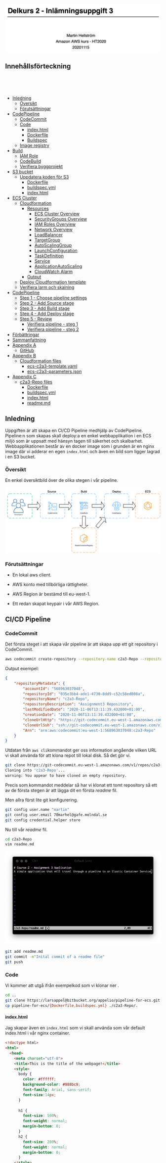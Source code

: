 </br>
</br>
</br>
</br>
</br>
</br>
</br>
</br>
</br>
</br>
</br>

![](./images/firstpage.png)

<p style="page-break-before: always">

## Innehållsförteckning

<p>
</br>
</br>
</br>
</p>

- [Inledning](#inledning)
  - [Översikt](#%C3%B6versikt)
  - [Förutsättningar](#f%C3%B6ruts%C3%A4ttningar)
- [CodePipeline](#codepipeline)
  - [CodeCommit](#codecommit)
  - [Code](#code)
    - [index.html](#indexhtml)
    - [Dockerfile](#dockerfile)
    - [Buildspec](#buildspec)
  - [Image registry](#image-registry-i-ecr)
- [Build](#build)
  - [IAM Role](#iam-role)
  - [CodeBuild](#codebuild)
  - [Verifiera byggprojekt](#verifera-byggprojekt)
- [S3 bucket](#s3-bucket)
  - [Uppdatera koden för S3](#uppdatera-koden-f%C3%B6r-s3)
    - [Dockerfile](#dockerfile-1)
    - [buildspec.yml](#buildspecyml-1)
    - [index.html](#indexhtml-1)
- [ECS Cluster](#ecs-cluster)
  - [Cloudformation](#cloudformation)
    - [Resources](#resources)
      - [ECS Cluster Overview](#ecs-cluster-overview)
      - [SecurityGroups Overview](#securitygroups-overview)
      - [IAM Roles Overview](#iam-roles-overview)
      - [Network Overview](#network-overview)
      - [LoadBalancer](#loadbalancer)
      - [TargetGroup](#targetgroup)
      - [AutoScalingGroup](#autoscalinggroup)
      - [LaunchConfiguration](#launchconfiguration)
      - [TaskDefinition](#taskdefinition)
      - [Service](#service)
      - [ApplicationAutoScaling](#applicationautoscaling)
      - [CloudWatch Alarm](#cloudwatch-alarm)
    - [Output](#output)
  - [Deploy Cloudformation template](#deploy-cloudformation-template)
  - [Verifiera larm och skalning](#verifiera-larm-och-skalning)
- [CodePipeline](#codepipeline)
  - [Step 1 - Choose pipeline settings](#step-1-choose-pipeline-settings)
  - [Step 2 - Add Source stage](#step-2-add-source-stage)
  - [Step 3 - Add Build stage](#step-3-add-build-stage)
  - [Step 4 - Add Deploy stage](#step-4-add-deploy-stage)
  - [Step 5 - Review](#step-5-review)
    - [Verifiera pipeline - steg 1](#verifiera-pipeline-steg-1)
    - [Verifiera pipeline - steg 2](#verifiera-pipeline-steg-2)
- [Förbättringar](#f%C3%B6rb%C3%A4ttringar)
- [Sammanfattning](#sammanfattning)
- [Appendix A](#appendix-a)
  - [GitHub](#github)
- [Appendix B](#appendix-b)
  - [Cloudformation files](#cloudformation-files)
    - [ecs-c2a3-template.yaml](#ecs-c2a3-templateyaml)
    - [ecs-c2a3-parameters.json](#ecs-c2a3-parametersjson)
- [Appendix C](#appendix-c)
  - [c2a3-Repo files](#c2a3-repo-files)
    - [Dockerfile](#dockerfile)
    - [buildspec.yml](#buildspecyml)
    - [index.html](#indexhtml)
    - [readme.md](#readmemd)

<p style="page-break-before: always">

## Inledning

Uppgiften är att skapa en CI/CD Pipeline medhjälp av CodePipeline. Pipeline:n som skapas skall deploy:a en enkel webbapplikation i en ECS miljö som är uppsatt med hänsyn tagen till säkerhet och skalbarhet. Webbapplikationen består av en docker image som i grunden är en nginx image där vi adderar en egen `index.html` och även en bild som ligger lagrad i en S3 bucket.

### Översikt

En enkel översiktbild över de olika stegen i vår pipeline.

![](./images/CodePipeline-ecs.png)

### Förutsättningar

* En lokal aws client.

* AWS konto med tillbörliga rättigheter.

* AWS Region är bestämd till eu-west-1.

* Ett redan skapat keypair i vår AWS Region.

## CI/CD Pipeline

### CodeCommit

Det första steget i att skapa vår pipeline är att skapa upp ett git repository i CodeCommit.

```bash
aws codecommit create-repository --repository-name c2a3-Repo --repository-description "Assignment3 Repository"
```

Output exempel:

```json
{
    "repositoryMetadata": {
        "accountId": "568963037048",
        "repositoryId": "035e3bb4-ade1-4730-8dd9-c52c58ed808a",
        "repositoryName": "c2a3-Repo",
        "repositoryDescription": "Assignment3 Repository",
        "lastModifiedDate": "2020-11-06T13:11:39.432000+01:00",
        "creationDate": "2020-11-06T13:11:39.432000+01:00",
        "cloneUrlHttp": "https://git-codecommit.eu-west-1.amazonaws.com/v1/repos/c2a3-Repo",
        "cloneUrlSsh": "ssh://git-codecommit.eu-west-1.amazonaws.com/v1/repos/c2a3-Repo",
        "Arn": "arn:aws:codecommit:eu-west-1:568963037048:c2a3-Repo"
    }
}
```

Utdatan från `aws cli`kommandot ger oss information angående vilken URL vi skall använda för att klona repot till lokal disk. Så det gör vi.

```bash
git clone https://git-codecommit.eu-west-1.amazonaws.com/v1/repos/c2a3-Repo
Cloning into 'c2a3-Repo'...
warning: You appear to have cloned an empty repository.
```

Precis som kommandot meddelar så har vi klonat ett tomt repository så ett av de första stegen är att lägga dit en första *readme* fil. 

Men allra först lite git konfigurering.

```bash
git config user.name "martin"
git config user.email 70marhel@gafe.molndal.se
git config credential.helper store
```

Nu till vår *readme* fil.

```bash
cd c2a3-Repo
vim readme.md
```

![](./images/readme-snapshot.png)

```bash
git add readme.md
git commit -m"Inital commit of a readme file"
git push
```

### Code

Vi kommer att utgå ifrån exempelkod som vi klonar ner .

```bash
cd ..
git clone https://larsappel@bitbucket.org/appelio/pipeline-for-ecs.git
cp pipeline-for-ecs/{Dockerfile,buildspec.yml} ./c2a3-Repo/.
```

#### index.html

Jag skapar även en `index.html` som vi skall använda som vår default index.html i vår nginx container.

```html
<!doctype html>
<html>
  <head>
    <meta charset="utf-8">
    <title>This is the title of the webpage!</title>
    <style>
      body {
        color: #ffffff;
        background-color: #988bc9;
        font-family: Arial, sans-serif;
        font-size:14px;
      }

      h1 {
        font-size: 500%;
        font-weight: normal;
        margin-bottom: 0;
      }
      h2 {
        font-size: 200%;
        font-weight: normal;
        margin-bottom: 0;
      }
    </style>
  </head>
  <body>
    <div align="center">
      <h1>Hej MartinH.</h1>
      <h2>Course 2 - Assignment3</h2>
      <p>This is some text in the <strong>body</strong> of the web-page. <br>
      </p>
      </div>
  </body>
</html>
```

#### Dockerfile

Vi uppdaterar `Dockerfile` på följande vis:

```bash
FROM nginx:latest
LABEL maintainer="Martin H"
COPY ./index.html /usr/share/nginx/html/index.html
```

Dockerfile berättar för oss att vi kommer att använda den senaste nginx imagen ifrån Docker Hub som en grund i vår egen image. Jag sätter en LABEL och sen kopierar jag vår `index.html`till nginx webroot.

#### Buildspec

Jag kopierade ju även in en `buildspec.yml` till vår kod. `buildspec.yml`fungerar som en styrfil till byggsteget, CodeBuild, i vår pipeline.

`buildspec.yml`:

```yaml
version: 0.2

phases:
  install:
    runtime-versions:
      docker: 18
  pre_build:
    commands:
      - echo Login to Amazon ECR...
      - $(aws ecr get-login --region $AWS_DEFAULT_REGION --no-include-email)
      - IMAGE=<registry/name> # change this to your own docker image name
      - COMMIT=$(echo $CODEBUILD_RESOLVED_SOURCE_VERSION | cut -c 1-7)
      - TAG=${COMMIT:=latest}
  build:
    commands:
      - echo Build and tag the docker image...
      - docker build -t $IMAGE:latest .
      - docker tag $IMAGE:latest $IMAGE:$TAG
  post_build:
    commands:
      - echo Push the docker image to Amazon ECR...
      - docker push $IMAGE:latest
      - docker push $IMAGE:$TAG
      - echo Create image definitions file... # use the name as defined in the task definition
      - printf '[{"name":"myimage","imageUri":"%s"}]' $IMAGE:$TAG > imagedefinitions.json
artifacts:
    files: imagedefinitions.json
```

Filen `buildspec.yml`kommer att behöva uppdateras med lite info som beskriver vårt image registry och namnet på vår image. För att få tag på den infon så skapar vi ett image registry i AWS tjänsten ECR.  Men först gör vi commit och pushar vår kod till git repository.

```bash
git add .
git commit -m"Adding more code to git repo"
git push
```

### Image registry i ECR

Nu skapar vi ett image registry ( repository ) i ECR med hjälp av `aws-cli`.

```bash
aws ecr create-repository --repository-name c2a3app --region eu-west-1
```

Exempel output:

```json
{
    "repository": {
        "repositoryArn": "arn:aws:ecr:eu-west-1:568963037048:repository/c2a3app",
        "registryId": "568963037048",
        "repositoryName": "c2a3app",
        "repositoryUri": "568963037048.dkr.ecr.eu-west-1.amazonaws.com/c2a3app",
        "createdAt": "2020-11-06T15:59:57+01:00",
        "imageTagMutability": "MUTABLE",
        "imageScanningConfiguration": {
            "scanOnPush": false
        }
    }
}
```

Vi tar nu datan från parametern `repositoryUri` och lägger in den i vår `buildspec.yml`fil i *pre_build* delen.

```yaml
  <snip>
  pre_build:
    commands:
      - echo Login to Amazon ECR...
      - $(aws ecr get-login --region $AWS_DEFAULT_REGION --no-include-email)
      - IMAGE=568963037048.dkr.ecr.eu-west-1.amazonaws.com/c2a3app
  <snip>
```

Plus att vi måste uppdatera image namnet som skrivs till `imagedefinitions.json` i *post_build* delen.

```yaml
<snip>
  post_build:    
    commands:
<snip>
      - printf '[{"name":"c2a3app","imageUri":"%s"}]' $IMAGE:$TAG > imagedefinitions.json
artifacts:
    files: imagedefinitions.json
```

Nu när det är gjort så pushar vi uppdateringen till git repo:t.

```bash
git add buildspec.yml
git commit -m"Updating file with image registry info and image name"
git push
```

### Build

För att skapa ett CodeBuild projekt med `aws-cli`krävs att vi först skapar en IAM role som vi knyter till vårt byggprojekt. Efter det skapar vi en json-fil innehållande info om projektet och sen skapar vi projektet med hjälp av json-filen.

#### IAM role

Vi skapar upp två stycken filer `create-role.json` och `c2a3app-role-policy.json`.

`create-role.json`

```json
{
  "Version": "2012-10-17",
  "Statement": [
    {
      "Effect": "Allow",
      "Principal": {
        "Service": "codebuild.amazonaws.com"
      },
      "Action": "sts:AssumeRole"
    }
  ]
}
```

`c2a3app-role-policy.json`

```json
{
  "Version": "2012-10-17",
  "Statement": [
    {
      "Sid": "CloudWatchLogsPolicy",
      "Effect": "Allow",
      "Action": [
        "logs:CreateLogGroup",
        "logs:CreateLogStream",
        "logs:PutLogEvents"
      ],
      "Resource": [
          "arn:aws:logs:eu-west-1:568963037048:log-group:/aws/codebuild/c2a3AppBuild",
          "arn:aws:logs:eu-west-1:568963037048:log-group:/aws/codebuild/c2a3AppBuild:*"
      ]
    },
    {
      "Sid": "CodeCommitPolicy",
      "Effect": "Allow",
      "Action": [
        "codecommit:GitPull"
      ],
      "Resource": [
        "arn:aws:codecommit:eu-west-1:568963037048:c2a3-Repo"
      ]
    },
    {
      "Effect": "Allow",
      "Action": [
          "codebuild:CreateReportGroup",
          "codebuild:CreateReport",
          "codebuild:UpdateReport",
          "codebuild:BatchPutTestCases",
          "codebuild:BatchPutCodeCoverages"
      ],
      "Resource": [
        "arn:aws:codebuild:eu-west-1:568963037048:report-group/c2a3AppBuild-*"
      ]
    },
    {
      "Sid": "S3GetObjectPolicy",
      "Effect": "Allow",
      "Action": [
        "s3:GetObject",
        "s3:GetObjectVersion"
      ],
      "Resource": [
        ":aws:s3:::codepipeline-eu-west-1-*"
      ]
    },
    {
      "Sid": "S3PutObjectPolicy",
      "Effect": "Allow",
      "Action": [
        "s3:PutObject"
      ],
      "Resource": [
        ":aws:s3:::codepipeline-eu-west-1-*"
      ]
    },
    {
      "Sid": "S3BucketIdentity",
      "Effect": "Allow",
      "Action": [
        "s3:GetBucketAcl",
        "s3:GetBucketLocation"
      ],
      "Resource": [
        ":aws:s3:::codepipeline-eu-west-1-*"
      ]
    }
  ]
}
```

Policy filen är specifik för min användare, region, git repo och byggprojekt. Vill vi skapa en mer generell policy så skulle vi kunna sätta `"*"` i `Resource` array:n.

Skapa IAM role och policy med följande två kommando:

```bash
aws iam create-role --role-name CodeBuildServiceRole --assume-role-policy-document file://create-role.json
```

```bash
aws iam put-role-policy --role-name CodeBuildServiceRole --policy-name CodeBuildServiceRolePolicy \
--policy-document file://c2a3app-role-policy.json
```

#### CodeBuild

Nu är vi framme vid steget där vi skapar en json-fil som innehåller parametrar för att skapa upp vårt byggprojekt.

```bash
aws codebuild create-project --generate-cli-skeleton > c2a3-codebuild-project.json
```

Editera `c2a3-codebuild-project.json` så att resultatet blir:

```json
{
    "name": "c2a3AppBuild",
    "description": "",
    "source": {
        "type": "CODECOMMIT",
        "location": "https://git-codecommit.eu-west-1.amazonaws.com/v1/repos/c2a3-Repo",
        "gitCloneDepth": 0,
        "gitSubmodulesConfig": {
            "fetchSubmodules": true
        },
        "buildspec": "buildspec.yml",
        "insecureSsl": true
    },
    "sourceVersion": "master",
    "artifacts": {
        "type": "NO_ARTIFACTS"
    },
    "cache": {
        "type": "NO_CACHE",
        "location": "",
        "modes": [
            "LOCAL_DOCKER_LAYER_CACHE"
        ]
    },
    "environment": {
        "type": "LINUX_CONTAINER",
        "image": "aws/codebuild/standard:4.0",
        "computeType": "BUILD_GENERAL1_SMALL",
        "privilegedMode": true,
        "imagePullCredentialsType": "CODEBUILD"
    },
    "serviceRole": "arn:aws:iam::568963037048:role/CodeBuildServiceRole",
    "timeoutInMinutes": 60,
    "queuedTimeoutInMinutes": 360,
    "logsConfig": {
        "cloudWatchLogs": {
            "status": "ENABLED"
        }
    }
}
```

Lägg märke till att jag använder samma namn, c2a3AppBuild,  som jag använde i IAM policy filen i `Resource` array:n.

Vi skapar nu byggprojektet från kommandoraden:

```bash
aws codebuild create-project --cli-input-json file://c2a3-codebuild-project.json
```

För att vårt byggprojekt skall få lov att skriva en resultat image till vårt image registry behöver vi addera ytterligare en policy till vår IAM roll, CodeBuildServiceRole.

Policyn heter *AmazonEC2ContainerRegistryPowerUser* och dess ARN är `arn:aws:iam::aws:policy/AmazonEC2ContainerRegistryPowerUser`.

AWS-Cli kommandot blir då:

```bash
aws iam attach-role-policy --policy-arn arn:aws:iam::aws:policy/AmazonEC2ContainerRegistryPowerUser \
--role-name CodeBuildServiceRole
```

### Verifiera byggprojektet

För att verifiera att byggprojektet fungerar så startar vi ett bygge från kommandoraden

```bash
aws codebuild start-build --project-name c2a3AppBuild
```

Exempel output:

```json
{
    "build": {
        "id": "c2a3AppBuild:f4d8c36c-1855-40c9-ac07-1c7b6d286667",
        "arn": "arn:aws:codebuild:eu-west-1:568963037048:build/c2a3AppBuild:f4d8c36c-1855-40c9-ac07-1c7b6d286667",
        "buildNumber": 1,
        "startTime": "2020-11-06T19:49:41.523000+01:00",
        "currentPhase": "QUEUED",
        "buildStatus": "IN_PROGRESS",
        "sourceVersion": "master",
        "projectName": "c2a3AppBuild",
        "phases": [
            {
                "phaseType": "SUBMITTED",
                "phaseStatus": "SUCCEEDED",
<snip>
```

För att se hur jobbet fortskrider kan vi titta på loggarna.  Vi ser bygg id i output:n från `start-build`kommandot. I exemplet ovan:`"id": "c2a3AppBuild:f4d8c36c-1855-40c9-ac07-1c7b6d286667"`. 

Detta id använder vi för att få fram mer info,

```bash
aws codebuild batch-get-builds --ids c2a3AppBuild:f4d8c36c-1855-40c9-ac07-1c7b6d286667
```

Bl.a. hittar vi `groupName`och `deepLink`.

```json
<snip>
"logs": {
    "groupName": "/aws/codebuild/c2a3AppBuild",
    "streamName": "f4d8c36c-1855-40c9-ac07-1c7b6d286667",
    "deepLink": "https://console.aws.amazon.com/cloudwatch/home?region=eu-west-1#logEvent:group=/aws/codebuild/c2a3AppBuild;stream=f4d8c36c-1855-40c9-ac07-1c7b6d286667",
<snip>
```

Det går även att bara söka ut `groupName`med följande kommandorad:

```bash
aws codebuild batch-get-builds --ids c2a3AppBuild:f4d8c36c-1855-40c9-ac07-1c7b6d286667 \
--query "builds[*].logs.groupName"
```

Example output:

```json
[
    "/aws/codebuild/c2a3AppBuild"
]
```

Med `groupName`kan vi tail:a loggen

```bash
aws logs tail --since 1h --follow /aws/codebuild/c2a3AppBuild
```

Vi kan även hitta loggen om vi kopierar `deepLink`och klistrar in länken i en webbläsare. 

Vi fortsätter att verifiera genom att fastställa att en ny image skapats i vårt registry, c2a3app.

```bash
aws ecr describe-images --repository-name c2a3app --output yaml
```

Exempel output:

```yaml
imageDetails:
- imageDigest: sha256:276850b45182dec0733c66b6756d9fde06e327dee17806060b5116b5c160fa05
  imagePushedAt: '2020-11-06T20:14:04+01:00'
  imageSizeInBytes: 53594796
  imageTags:
  - latest
  - 3fa6f25
  registryId: '568963037048'
  repositoryName: c2a3app
```

## S3 bucket

Vi skapar en S3 bucket för att där kunna lagra den bild som är tänkt att placeras i vår webbapplikation image.

```bash
aws s3 mb s3://c2a3-bucket --region eu-west-1
```

Kopiera bildfilen till S3 bucket.

```bash
aws s3 cp omg-lolcat.jpg s3://c2a3-bucket
```

### Uppdatera koden för S3

Nu behöver vi uppdatera filerna `Dockerfile`, `buildspec.yml` och `index.html`så vi använder vår nya S3 bucket och bildfilen.

#### Dockerfile

Vi ställer oss i vårt git repo och börjar med att editera `Dockerfile`så att resultatet blir följande:

```docker
FROM amazon/aws-cli as build
ARG AWS_DEFAULT_REGION
ARG AWS_CONTAINER_CREDENTIALS_RELATIVE_URI
WORKDIR /app
RUN aws s3 cp s3://c2a3-bucket/omg-lolcat.jpg /app/omg-lolcat.jpg

FROM nginx:latest
LABEL maintainer="Martin H"
COPY ./index.html /usr/share/nginx/html/index.html
COPY --from=build /app/omg-lolcat.jpg /usr/share/nginx/html/omg-lolcat.jpg
```

Dockerfilen skapar en multi-stage build där vi i första steget 

`FROM` använder AWS officiella aws-cli image. 

`ARG` instruktionen måste vi sätta för att vi i byggprocessen skall kunna ladda ner filer från vår S3 bucket utan att behöva skicka med våra privata AWS credentials.

`WORKDIR` skapar en katalog där vi kan mellanlagra vår bildfil.

`RUN` instruktionen kör kommandot som kopierar ner filen `omg-lolcat.jpg`till `/app`.

Sen lägger vi även till en extra `COPY`instruktion som kopierar in `omg-locat.jpg` från byggsteget till vår webbapplikations image.

#### buildspec.yml

I `buildspec.yml`ändrar vi i `build`steget så att `docker build`populerar de argument, ARG, som vi satte i `Dockerfile`.

```yaml
<snip>
  build:
    commands:
      - echo Build and tag the docker image...
      - docker build --build-arg AWS_DEFAULT_REGION=$AWS_DEFAULT_REGION --build-arg AWS_CONTAINER_CREDENTIALS_RELATIVE_URI=$AWS_CONTAINER_CREDENTIALS_RELATIVE_URI -t $IMAGE:latest .
<snip>
```

#### index.html

Vi uppdaterar `index.html`med en img tag.

```html
<img src="./omg-lolcat.jpg" alt="OMG lolcat" width="447" height="265">
```

Nu återstår att checka in vår kod i c2a3-Repo.

```bash
git add .
git commit -m"Adding code to use file from S3 bucket"
git push
```

<p style="page-break-before: always">

## ECS Cluster

För att skapa ECS klustret använder vi CloudFormation och en template-fil, `ecs-c2a3-template.yaml`och en parameters-fil `ecs-c2a3-parameters.json`. De fullständiga filerna finns med i Appendix B men jag kommer att beskriva de mest intressanta delarna med hänseende på ECS och skapandet av klustret här.

![](./images/overview.png)

### CloudFormation

#### Resources

##### ECS Cluster Overview

```yaml
  ECSCluster:
    Type: AWS::ECS::Cluster
    Properties:
      ClusterName: c2a3-Cluster
```

Här skapas ECS klustret och dess namn bestäms. Klustret är tomt och kommer att populeras med EC2 instanser senare i template:n.

##### SecurityGroups Overview

Vår Cloudformation template skapar upp en säkerhetsgrupp som styr åtkomsten till klustret. 

```yaml
  EcsSecurityGroup:
    Type: AWS::EC2::SecurityGroup
    Properties:
      GroupDescription: ECS Security Group
      VpcId: !Ref 'VPC'
  EcsSecurityGroupHTTPinbound:
    Type: AWS::EC2::SecurityGroupIngress
    Properties:
      GroupId: !Ref 'EcsSecurityGroup'
      IpProtocol: tcp
      FromPort: '80'
      ToPort: '80'
      CidrIp: 0.0.0.0/0
  EcsSecurityGroupSSHinbound:
    Type: AWS::EC2::SecurityGroupIngress
    Properties:
      GroupId: !Ref 'EcsSecurityGroup'
      IpProtocol: tcp
      FromPort: '22'
      ToPort: '22'
      CidrIp: !Ref SSHLocation
  EcsSecurityGroupALBports:
    Type: AWS::EC2::SecurityGroupIngress
    Properties:
      GroupId: !Ref 'EcsSecurityGroup'
      IpProtocol: tcp
      FromPort: '31000'
      ToPort: '61000'
      SourceSecurityGroupId: !Ref 'EcsSecurityGroup'
```

Ingressreglerna tillåter http trafik in till vårt kluster från hela internet. Vi har även en regel som tillåter ssh från en specifik ip till EC2 instanserna. Sista ingressregeln beskriver trafik som behöver vara tillåten för att vi skall komma åt våra containers.

##### IAM Roles Overview

Vi skapar upp 3 stycken IAM roller för att kontrollera och fördela rättigheter mellan de olika AWS tjänsterna. 

`EscServiceRole`är kopplad till lastbalanseraren och ECS service:n. Den tilldelar rättigheter att bl.a. lägga till och ta bort containers som lastdelaren kan skicka trafik till.

```yaml
  EcsServiceRole:
    Type: AWS::IAM::Role
    Properties:
      AssumeRolePolicyDocument:
        Statement:
        - Effect: Allow
          Principal:
            Service: [ecs.amazonaws.com]
          Action: ['sts:AssumeRole']
      Path: /
      Policies:
      - PolicyName: ecs-service
        PolicyDocument:
          Statement:
          - Effect: Allow
            Action: ['elasticloadbalancing:DeregisterInstancesFromLoadBalancer', 'elasticloadbalancing:DeregisterTargets',
              'elasticloadbalancing:Describe*', 'elasticloadbalancing:RegisterInstancesWithLoadBalancer',
              'elasticloadbalancing:RegisterTargets', 'ec2:Describe*', 'ec2:AuthorizeSecurityGroupIngress']
            Resource: '*'
```

`AutoscalingRole` är den roll som används av vårt ScalingTarget för att styra rättigheterna vid skalning och tillåtelse att hantera CloudWatch alarm.

```yaml
  AutoscalingRole:
    Type: AWS::IAM::Role
    Properties:
      AssumeRolePolicyDocument:
        Statement:
        - Effect: Allow
          Principal:
            Service: [application-autoscaling.amazonaws.com]
          Action: ['sts:AssumeRole']
      Path: /
      Policies:
      - PolicyName: service-autoscaling
        PolicyDocument:
          Statement:
          - Effect: Allow
            Action: ['application-autoscaling:*', 'cloudwatch:DescribeAlarms', 'cloudwatch:PutMetricAlarm',
              'ecs:DescribeServices', 'ecs:UpdateService']
            Resource: '*'
```

`EC2Role` används av EC2 instanserna och kontrollerar rättigheterna för att bl.a komma åt image registry, registera/avregistrera containerns i klustret och hanteringen av loggar.

```yaml
  EC2Role:
    Type: AWS::IAM::Role
    Properties:
      AssumeRolePolicyDocument:
        Statement:
        - Effect: Allow
          Principal:
            Service: [ec2.amazonaws.com]
          Action: ['sts:AssumeRole']
      Path: /
      ManagedPolicyArns:
        - arn:aws:iam::aws:policy/AmazonEC2ContainerRegistryReadOnly
      Policies:
      - PolicyName: ecs-service
        PolicyDocument:
          Statement:
          - Effect: Allow
            Action: ['ecs:CreateCluster', 'ecs:DeregisterContainerInstance', 'ecs:DiscoverPollEndpoint',
              'ecs:Poll', 'ecr:GetAuthorizationToken', 'ecs:RegisterContainerInstance', 'ecs:StartTelemetrySession',
              'ecs:Submit*', 'logs:CreateLogStream', 'logs:PutLogEvents']
            Resource: '*'
```

##### Network Overview

Template:n skapar upp 3 stycken publika subnät i ett VPC. Varje subnät placeras i var sin Availability Zone. 

![](./images/networklayout.png)

EC2 instanserna placeras sedan ut jämt över de tre subnäten. Varje EC2 instans kommer sedan att innehålla containers med vår enkla webbapplikation.

##### LoadBalancer

Konfigurationen för lastbalanseraren beskriver att vi kan skicka trafik till de tre subnäten där våra EC2 instanser och containers befinner sig. Vår säkerhetsgrupp `EcsSecurityGroup` pekas ut. `LoadbalancerListener`skapar kopplingen mellan lastbalanseraren och vår TargetGroup. 

Skulle vi vilja använda ett SSL/TLS certifikat för att säkra kommunikationen mellan klient och lastbalanseraren så är det här som det konfigureras.

```yaml
  LoadBalancer:
    Type: AWS::ElasticLoadBalancingV2::LoadBalancer
    Properties:
      Name: c2a3-alb
      Scheme: internet-facing
      LoadBalancerAttributes:
        - Key: idle_timeout.timeout_seconds
          Value: '30'
      Subnets:
        - !Ref PublicSubnet1
        - !Ref PublicSubnet2
        - !Ref PublicSubnet3
      SecurityGroups:
        - !Ref EcsSecurityGroup
      Tags:
        - Key: Name
          Value: c2a3 Load Balancer
  LoadBalancerListener:
    Type: AWS::ElasticLoadBalancingV2::Listener
    DependsOn: EcsServiceRole
    Properties:
      LoadBalancerArn: !Ref LoadBalancer
      Port: 80
      Protocol: HTTP
      DefaultActions:
        - Type: forward
          TargetGroupArn: !Ref TargetGroup
  LoadBalancerListenerRule:
    Type: AWS::ElasticLoadBalancingV2::ListenerRule
    DependsOn: LoadBalancerListener
    Properties:
      Actions:
      - Type: forward
        TargetGroupArn: !Ref 'TargetGroup'
      Conditions:
      - Field: path-pattern
        Values: [/]
      ListenerArn: !Ref 'LoadBalancerListener'
      Priority: 1
```

##### TargetGroup

Lastdelaren förväntar sig att hitta ett antal instanser i TargetGroup för att lastdela mellan dessa. Det är AutoScaling gruppen som kommer att placera instanserna i Target gruppen.

```yaml
  TargetGroup:
    Type: AWS::ElasticLoadBalancingV2::TargetGroup
    DependsOn: LoadBalancer
    Properties:
      Name: c2a3-TargetGroup
      VpcId: !Ref VPC
      Port: 80
      Protocol: HTTP
      HealthCheckIntervalSeconds: 30
      HealthCheckPath: /
      HealthCheckProtocol: HTTP
      HealthCheckTimeoutSeconds: 5
      HealthyThresholdCount: 5
      UnhealthyThresholdCount: 2
      Tags:
        - Key: Name
          Value: c2a3 Target Group
```

Jag har även tagit med en del HealthCheck parametrar. De värden som är satta är default värdena.

##### AutoScalingGroup

```yaml
  c2a3ASG:
    Type: AWS::AutoScaling::AutoScalingGroup
    Properties:
      AutoScalingGroupName: c2a3-ASG
      MinSize: '0'
      MaxSize: !Ref 'MaxSize'
      DesiredCapacity: !Ref 'DesiredCapacity'
      Cooldown: '120'
      LaunchConfigurationName: !Ref 'ContainerInstances'
      TargetGroupARNs:
        - !Ref TargetGroup
      VPCZoneIdentifier:
        - !Ref PublicSubnet1
        - !Ref PublicSubnet2
        - !Ref PublicSubnet3
      Tags:
        - Key: Name
          Value: c2a3 ECS Cluster
          PropagateAtLaunch: 'true'
    CreationPolicy:
      ResourceSignal:
        Timeout: PT15M
    UpdatePolicy:
      AutoScalingReplacingUpdate:
        WillReplace: 'true'
```

AutoScaling gruppen bestämmer antalet instanser som skall vara ingång och på vilka subnät. Vi ser också `CreationPolicy` som är den konfiguration som tar emot signaleringen från EC2 instanserna när dom rapporterar sig som klara. 

`UpdatePolicy`styr vad som skall hända ifall det sker en uppdatering av konfiguration av instanserna via en förändring av LaunchConfiguration. I detta fall kommer EC2 instanserna att skiftas ut genoma att hela AutoScaling gruppen skapas upp på nytt med den nya konfigurationens instanser. Den gamla gruppen lever kvar och är aktiv tills den nya gruppen är helt färdigskapad för att sedan slängas.

##### LaunchConfiguration

Launchconfigurationen används av AutoScaling gruppen för att skapa upp nya EC2 instanser. I UserData körs ett bash skript som ser till att en fil `ecs.config`skapas med variabeln *ECS_CLUSTER*. Denna variabel och fil används av ECS container agent för att agenten skall veta vilket kluster den tillhör.

```yaml
  ContainerInstances:
    Type: AWS::AutoScaling::LaunchConfiguration
    Properties:
      ImageId: !FindInMap [RegionMap, !Ref 'AWS::Region', AMIAmazon]
      SecurityGroups: [!Ref 'EcsSecurityGroup']
      InstanceType: !Ref 'InstanceType'
      IamInstanceProfile: !Ref 'EC2InstanceProfile'
      KeyName: !Ref 'KeyName'
      UserData:
        Fn::Base64: !Sub |
          #!/bin/bash -xe
          echo ECS_CLUSTER=${ECSCluster} >> /etc/ecs/ecs.config
          yum install -y aws-cfn-bootstrap
          /opt/aws/bin/cfn-signal -e $? --stack ${AWS::StackName} --resource c2a3ASG --region ${AWS::Region}
```

Som sista steg i UserData så signalerar skriptet tillbaka till AutoScaling gruppen att instansen är klar och redo att användas.

ImageId letar upp den AMI som specats tidigare i template:n under *Mappings*. Dessa ami:er är ECS optimerade och hittas på enklaste vis genom att använda `aws-cli`.

```bash
aws ssm get-parameters --names /aws/service/ecs/optimized-ami/amazon-linux-2/recommended --region eu-west-1 --output json
```

eller hitta infon på [Amazon ECS-optimized AMIs - Amazon Elastic Container Service](https://docs.aws.amazon.com/AmazonECS/latest/developerguide/ecs-optimized_AMI.html#ecs-optimized-ami-linux).

##### TaskDefinition

I TaskDefinition beskrivs vår container med tillhörande port mappning och loggning. Vi kan se att vi plockar container image:n ifrån vårt image registry som vi skapade tidigare . 

```yaml
  TaskDefinition:
    Type: AWS::ECS::TaskDefinition
    Properties:
      Family: !Join ['', [!Ref 'AWS::StackName', -c2a3app]]
      ContainerDefinitions:
      - Name: c2a3app
        Image: 568963037048.dkr.ecr.eu-west-1.amazonaws.com/c2a3app:latest
        Cpu: '100'
        Memory: '128'
        LogConfiguration:
          LogDriver: awslogs
          Options:
            awslogs-group: !Ref 'CloudwatchLogsGroup'
            awslogs-region: !Ref 'AWS::Region'
            awslogs-stream-prefix: c2a3app
        PortMappings:
        - ContainerPort: '80'
          HostPort: '0'
```

##### Service

ECS Service använder vår task definition för att plocka rätt container. Här finns även referensen till vår TargetGroup så att containern kan registreras där.

```yaml
  Service:
    Type: AWS::ECS::Service
    DependsOn: LoadBalancerListener
    Properties:
      Cluster: !Ref 'ECSCluster'
      DesiredCount: '3'
      LoadBalancers:
      - ContainerName: c2a3app
        ContainerPort: '80'
        TargetGroupArn: !Ref 'TargetGroup'
      Role: !Ref 'EcsServiceRole'
      TaskDefinition: !Ref 'TaskDefinition'
```

##### ApplicationAutoScaling

Denna del av templaten:n beskriver autoskalningen av applikationen, i vårt fall våra containers. Våra containers skalas horisontellt mellan min och max kapacitet. 

```yaml
  ServiceScalingTarget:
    Type: AWS::ApplicationAutoScaling::ScalableTarget
    DependsOn: Service
    Properties:
      MaxCapacity: 12
      MinCapacity: 1
      ResourceId: !Join ['', [service/, !Ref 'ECSCluster', /, !GetAtt [Service, Name]]]
      RoleARN: !GetAtt [AutoscalingRole, Arn]
      ScalableDimension: ecs:service:DesiredCount
      ServiceNamespace: ecs

  ServiceScalingUpPolicy:
    Type: AWS::ApplicationAutoScaling::ScalingPolicy
    Properties:
      PolicyName: ASteppingPolicyUp
      PolicyType: StepScaling
      ScalingTargetId: !Ref 'ServiceScalingTarget'
      StepScalingPolicyConfiguration:
        AdjustmentType: ChangeInCapacity
        Cooldown: 60
        MetricAggregationType: Average
        StepAdjustments:
        - MetricIntervalLowerBound: 0
          MetricIntervalUpperBound: 20
          ScalingAdjustment: 2
        - MetricIntervalLowerBound: 20
          ScalingAdjustment: 4

  ServiceScalingDownPolicy:
    Type: AWS::ApplicationAutoScaling::ScalingPolicy
    Properties:
      PolicyName: ASteppingPolicyDown
      PolicyType: StepScaling
      ScalingTargetId: !Ref 'ServiceScalingTarget'
      StepScalingPolicyConfiguration:
        AdjustmentType: ChangeInCapacity
        Cooldown: 60
        MetricAggregationType: Average
        StepAdjustments:
        - MetricIntervalUpperBound: -1
          MetricIntervalLowerBound: -20
          ScalingAdjustment: -1
        - MetricIntervalUpperBound: -20
          ScalingAdjustment: -2
```

I `ScalingPolicy` beskrivs även hur skalningen av applikationen skall ske. I vårt fall finns det en policy som skalar upp och en policy som skalar ner. Ett larmvärde hämtas från ett CloudWatch alarm och är summan av antalet http 4XX felkoder under ett tidsintervall. Larmvärdet är satt till 40 stycken felkoder under 1 min. Detta för att jag enkelt skall kunna genomföra ett testa att skalningen fungerar. I verkligheten skulle jag använda ett medelvärde över tid.
För att beskriva de intervall som konfigurerats under `StepAdjustments` krävs en bild.

![](./images/scaling.png)

Två containers kommer att läggas till när antalet felkoder ligger mellan 40 och 60 , men 4 stycken kommer att läggas till om det blir fler än 60 fel. Nedskalningen funkar på liknande sätt genom att en container plockas bort mellan 20-39 och mellan 0-19 är det 2 st. containers som plockas bort.

##### CloudWatch Alarm

Vi har skapat ett alarm som triggas när det rapporteras för många, fler än 10 st.,  HTTP 400 felkoder, se`MetricName`. I `AlarmActions`pekas våra Scaling Policys ut för att trigga en action om att skala upp med dubbelt så många containers.

```yaml
    ALB400sAlarm:
    Type: AWS::CloudWatch::Alarm
    Properties:
      AlarmName: ALB400sAlarm
      AlarmDescription: Alarm if our Application generates too many HTTP 400s.
      Namespace: AWS/ApplicationELB
      MetricName: HTTPCode_Target_4XX_Count
      ComparisonOperator: GreaterThanThreshold
      EvaluationPeriods: '1'
      Statistic: Sum
      Threshold: '40'
      Period: '60'
      AlarmActions:
        - !Ref 'ServiceScalingUpPolicy'
        - !Ref 'ServiceScalingDownPolicy'
      OKActions:
        - !Ref 'ServiceScalingUpPolicy'
        - !Ref 'ServiceScalingDownPolicy'
      Dimensions:
        - Name: LoadBalancer
          Value: !GetAtt
            - LoadBalancer
            - LoadBalancerFullName
```

Detta alarm är kanske inte något som är funktionellt i en produktionsmiljö utan då är ett alarm som larmar på CPUUtilization och MemoryUtilization bättre.

#### Output

I output sektionen plcokar vi fram den URL som vi behöver för att ansluta till vår webbapplikation.

```yaml
Outputs:
  LoadBalancerUrl:
    Description: The URL of the ALB
    Value: !GetAtt LoadBalancer.DNSName
```

### Deploy Cloudformation template

Skapa stacken:

```bash
aws cloudformation create-stack --stack-name c2a3 --template-body file://ecs-c2a3-template.yaml \
--parameters file://ecs-c2a3-parameters.json --capabilities CAPABILITY_NAMED_IAM
```

### Verifiera larm och skalning

För att verifera att alarmet triggar vår scalingPolicy så att antalet containers skalas upp eller ner utför vi ett test.

Vi veriferar att två stycken containers är igång som ett utgångsvärde.

```json
$ aws ecs list-tasks --cluster c2a3-Cluster
{
    "taskArns": [
        "arn:aws:ecs:eu-west-1:568963037048:task/c2a3-Cluster/9f59f7ae077248e897643411d636c32b",
        "arn:aws:ecs:eu-west-1:568963037048:task/c2a3-Cluster/ae1a84a39c544839b76aed930afdd0db"
    ]
}
```

Nu skickar vi 40 eller fler felaktiga curl anrop till vår applikation för att trigga alarmet.

```bash
$ x=1; while [ $x -le 42 ]; do curl -q -s -o /dev/null http://c2a3-alb-884801031.eu-west-1.elb.amazonaws.com/% $(( x++ )); done
```

Då kan vi se att det skapats upp ytterligare 2 stycken containers genom att titta på antalet tasks.

```json
$ aws ecs list-tasks --cluster c2a3-Cluster
{
    "taskArns": [
        "arn:aws:ecs:eu-west-1:568963037048:task/c2a3-Cluster/2972d36f70214338b652a6bab10fbc4d",
        "arn:aws:ecs:eu-west-1:568963037048:task/c2a3-Cluster/9f59f7ae077248e897643411d636c32b",
        "arn:aws:ecs:eu-west-1:568963037048:task/c2a3-Cluster/ad2c20e4ed2648478c1a30432cbe1257",
        "arn:aws:ecs:eu-west-1:568963037048:task/c2a3-Cluster/ae1a84a39c544839b76aed930afdd0db"
    ]
}
```

Nu skickar vi istället 22 felaktiga anrop, 

```bash
x=1; while [ $x -le 22 ]; do curl -q -s -o /dev/null http://c2a3-alb-884801031.eu-west-1.elb.amazonaws.com/% $(( x++ )); done
```

Då skall antalet skalas ner med 1 container efter en cooldown period.

```json
$ aws ecs list-tasks --cluster c2a3-Cluster --profile campus
{
    "taskArns": [
        "arn:aws:ecs:eu-west-1:568963037048:task/c2a3-Cluster/9f59f7ae077248e897643411d636c32b",
        "arn:aws:ecs:eu-west-1:568963037048:task/c2a3-Cluster/ad2c20e4ed2648478c1a30432cbe1257"
        "arn:aws:ecs:eu-west-1:568963037048:task/c2a3-Cluster/ae1a84a39c544839b76aed930afdd0db"
    ]
}
```

Nu skickar vi 5 stycken felaktig anrop, 

```bash
x=1; while [ $x -le 5 ]; do curl -q -s -o /dev/null http://c2a3-alb-884801031.eu-west-1.elb.amazonaws.com/% $(( x++ )); done
```

Då är det tillslut bara en container kvar,

```json
$ aws ecs list-tasks --cluster c2a3-Cluster --profile campus
{
    "taskArns": [
        "arn:aws:ecs:eu-west-1:568963037048:task/c2a3-Cluster/9f59f7ae077248e897643411d636c32b"
    ]
}
```

Ser ut att funka som vi tänkt oss.

## CodePipeline

Efter att vårt ECS kluster är uppe och funktionerande skall vi nu bygga ihop vår Pipeline. Enklaste sättet att genomföra det är att använda oss av *AWS Console:n* -> *Services -> CodeCommit -> Pipeline (CodePipeline) -> Pipelines*. 

Välj knappen *Create pipeline* för att starta den wizard som vi nu skall gå igenom.

##### Step1 - Choose pipeline settings

Sätt ett namn t.ex.`c2a3Pipeline`och välj att fälla ner Advanced settings. Verifera att *Default location* är vald i Artifact store fältet. I övrigt fungerar de förvalda valen. Gå vidare genom att välja *Next*.

##### Step 2 - Add Source stage

I de följande fälten välj, 

Source provider: *AWS CodeCommit*.

Repository name: *c2a3-Repo*

Branch name: *master*

Välj att klicka på *Next*.

##### Step 3 - Add build stage

I steg 3 gör följande val, 

Build provider: *AWS CodeBuild*

Region: *Europe (Irland)*

Project name: *c2a3AppBuild*

Build type: *Single build*

Välj att gå vidare med *Next*.

##### Step 4 - Add deploy stage

I detta steg kommer vi att peka ut vårt ECS kluster som mottagare av vår deploy.

Deploy provider: *Amazon ECS*

Region: *Europe (Ireland)*

Cluster name:  *c2a3-Cluster*

Service name: *c2a3-Service-xxxxx

Image definitions file: Här behöver vi inte fylla i något då vi använde default namnet *imagedefinitions.json* i vår `buildspec.yml`.

Välj att klicka på *Next*.

##### Step 5 - Review

Review steget ger oss en överblick över de val vi gjort i de tidigare stegen.

Välj nu knappen *Create pipeline*.

#### Verifiera pipeline - steg 1

När nu pipeline:n är skapad så kommer den att genomföra en första körning och gå igenom alla stegen *Source*, *Build* och *Deploy*. Om allt går bra kommer stegen att flaggas som Succeded och bli gröna till färgen.

![](./images/pipeline_execution.png)

#### Verifiera pipeline - steg 2

För att testa processen helt fullt ut så ändrar vi lite på texten i vår `index.html`, checkar in koden i CodeCommit och detta skall då trigga vår pipeline och i slutänden deploy:a vår nya kod i vårt ECS kluster.

Jag ändrar raden 

```html
<p>This is some text in the <strong>body</strong> of the web-page. <br>
</p>
```

till

```html
 <p>This is a webpage delivered to you from an <strong>ECS</strong> Cluster</p>
```

Checkar in förändring i CodeCommit.

```bash
git add .
git commit -m"Updating text to reflect the truth"
git push
```

Nu verfierar vi att pipeline har startat sin körning.

![](./images/pipeline-inprogress.png)

Ser fint ut. När pipeline:n gått klart veriferar vi även ändringen genom att surfa in på den url som presenteras i CloudFormation stackens output.

```bash
aws cloudformation describe-stacks --stack-name c2a3 --query "Stacks[*].Outputs" --output yaml
- - Description: The URL of the ALB
    OutputKey: LoadBalancerUrl
    OutputValue: c2a3-alb-1291856773.eu-west-1.elb.amazonaws.com
```

<img src="./images/homepage.png" title="" alt="" width="357">

Det ser ut att fungera fint.

## Förbättringar

* Placera en bastion instans på ett eget subnät med åtkomst till våra containerinstanser via ssh. Detta är bara relevant om vi fortsätter tillåta ssh access till våra instanser. 

## Sammanfattning

Att använda containers ökar på komplexiteten med ytterligare lager men vinsterna är stora t.ex. snabbheten att plocka upp och ner containers, den snabba vägen mellan utvecklaren och produktionsmiljön, att applikationens miljö i princip är den samma i utvecklarens laptop att utvecklarens lokala miljö i princip ser samma ut som den som är i produktion. 

CI/CD Pipelinen är ett mycket kraftfullt verktyg med fördelar som

* det går snabbare att upptäcka fel 

* produktionssättningar blir automatiserad och behöver inte planeras i veckor innan release. 

* en produktionssättning betyder ingen nertid i miljön. 

* minskade kostnader i och med att många steg automatiseras.

* pålitligheten ökar med ökad automatisering och mindre antal manuella steg.

<p style="page-break-before: always">

## Appendix A

#### GitHub

På GitHub finns de filer som använts i denna uppgift. Även detta dokument återfinns där.
Följ länken: [GitHub - martyV/amazon-aws-kurs/course2/assignment3](https://github.com/martyV/amazon-aws-kurs/tree/master/course2/assignment3)) eller klona repot: `git clone https://github.com/martyV/amazon-aws-kurs.git`.

<p style="page-break-before: always">

## Appendix B

### Cloudformation files

#### ecs-c2a3-template.yaml

```yaml
---
AWSTemplateFormatVersion: "2010-09-09"
Description: "Course 2, Assignment 3 - c2a3"
Metadata:
  AWS::CloudFormation::Interface:
    ParameterGroups:
      - Label:
          default: "Security"
        Parameters:
          - KeyName
          - SSHLocation
      - Label:
          default: "Network"
        Parameters:
          - VpcCidr
          - PublicSubnet1Cidr
          - PublicSubnet2Cidr
          - PublicSubnet3Cidr
      - Label:
          default: "EC2 Instances"
        Parameters:
          - InstanceType
          - DesiredCapacity
          - MaxSize
      - Label:
          default: "ECS containers"
        Parameters:
          - ContainerCapacity
Parameters:
# Network
  VpcCidr:
    Description: VPC for Storage
    Type: String
    Default: 10.191.0.0/20
  PublicSubnet1Cidr:
    Description: Public Subnet 1 for storage
    Type: String
    Default: 10.191.1.0/24
  PublicSubnet2Cidr:
    Description: Public Subnet 2 for storage
    Type: String
    Default: 10.191.2.0/24
  PublicSubnet3Cidr:
    Description: Public Subnet 3 for storage
    Type: String
    Default: 10.191.3.0/24

# Instance
  InstanceType:
    Description: Enter t2.micro, t2.nano or t3.micro. Default is t2.micro.
    Type: String
    Default: t2.micro
    AllowedValues:
      - t2.micro
      - t2.nano
      - t3.micro

# Private ssh key
  KeyName:
    Description: Name of an existing EC2 KeyPair to enable SSH access to the web server
    Type: AWS::EC2::KeyPair::KeyName
    ConstraintDescription: must be the name of an existing EC2 KeyPair.

# SSH Restrication
  SSHLocation:
    Description: The IP address range that can be used to SSH to the EC2 instances
    Type: String
    MinLength: '9'
    MaxLength: '18'
      #Default: 0.0.0.0/0
    Default: 81.230.68.218/32
    AllowedPattern: (\d{1,3})\.(\d{1,3})\.(\d{1,3})\.(\d{1,3})/(\d{1,2})
    ConstraintDescription: must be a valid IP CIDR range of the form x.x.x.x/x.

  DesiredCapacity:
    Type: Number
    Default: '2'
    Description: Number of EC2 instances to launch in your ECS cluster.
  MaxSize:
    Type: Number
    Default: '4'
    Description: Maximum number of EC2 instances that can be launched in your ECS cluster.

  ContainerCapacity:
    Type: Number
    Default: '2'
    Description: The number of containers to launch in your ECS cluster.

Mappings:
  RegionMap:
    eu-west-1:
      AMIAmazon: ami-0c9ef930279337028
    eu-north-1:
      AMIAmazon: ami-03fc956d7468aa8a1
# To find the latest ecs optimized ami run the following commands:
# aws ssm get-parameters --names /aws/service/ecs/optimized-ami/amazon-linux-2/recommended --profile campus --region eu-north-1 --output json
# aws ssm get-parameters --names /aws/service/ecs/optimized-ami/amazon-linux-2/recommended --profile campus --region eu-west-1 --output json
# or get the info at https://docs.aws.amazon.com/AmazonECS/latest/developerguide/ecs-optimized_AMI.html#ecs-optimized-ami-linux

Resources:
  ECSCluster:
    Type: AWS::ECS::Cluster
    Properties:
      ClusterName: c2a3-Cluster

  EcsSecurityGroup:
    Type: AWS::EC2::SecurityGroup
    Properties:
      GroupDescription: ECS Security Group
      VpcId: !Ref 'VPC'
  EcsSecurityGroupHTTPinbound:
    Type: AWS::EC2::SecurityGroupIngress
    Properties:
      GroupId: !Ref 'EcsSecurityGroup'
      IpProtocol: tcp
      FromPort: '80'
      ToPort: '80'
      CidrIp: 0.0.0.0/0
  EcsSecurityGroupSSHinbound:
    Type: AWS::EC2::SecurityGroupIngress
    Properties:
      GroupId: !Ref 'EcsSecurityGroup'
      IpProtocol: tcp
      FromPort: '22'
      ToPort: '22'
      CidrIp: !Ref SSHLocation
  EcsSecurityGroupALBports:
    Type: AWS::EC2::SecurityGroupIngress
    Properties:
      GroupId: !Ref 'EcsSecurityGroup'
      IpProtocol: tcp
      FromPort: '31000'
      ToPort: '61000'
      SourceSecurityGroupId: !Ref 'EcsSecurityGroup'

  CloudwatchLogsGroup:
    Type: AWS::Logs::LogGroup
    Properties:
      LogGroupName: !Join ['-', [EcsLogGroup, !Ref 'AWS::StackName']]
      RetentionInDays: 14

# IAM
  EcsServiceRole:
    Type: AWS::IAM::Role
    Properties:
      AssumeRolePolicyDocument:
        Statement:
        - Effect: Allow
          Principal:
            Service: [ecs.amazonaws.com]
          Action: ['sts:AssumeRole']
      Path: /
      Policies:
      - PolicyName: ecs-service
        PolicyDocument:
          Statement:
          - Effect: Allow
            Action: ['elasticloadbalancing:DeregisterInstancesFromLoadBalancer', 'elasticloadbalancing:DeregisterTargets',
              'elasticloadbalancing:Describe*', 'elasticloadbalancing:RegisterInstancesWithLoadBalancer',
              'elasticloadbalancing:RegisterTargets', 'ec2:Describe*', 'ec2:AuthorizeSecurityGroupIngress']
            Resource: '*'

  AutoscalingRole:
    Type: AWS::IAM::Role
    Properties:
      AssumeRolePolicyDocument:
        Statement:
        - Effect: Allow
          Principal:
            Service: [application-autoscaling.amazonaws.com]
          Action: ['sts:AssumeRole']
      Path: /
      Policies:
      - PolicyName: service-autoscaling
        PolicyDocument:
          Statement:
          - Effect: Allow
            Action: ['application-autoscaling:*', 'cloudwatch:DescribeAlarms', 'cloudwatch:PutMetricAlarm',
              'ecs:DescribeServices', 'ecs:UpdateService']
            Resource: '*'

  EC2Role:
    Type: AWS::IAM::Role
    Properties:
      AssumeRolePolicyDocument:
        Statement:
        - Effect: Allow
          Principal:
            Service: [ec2.amazonaws.com]
          Action: ['sts:AssumeRole']
      Path: /
      ManagedPolicyArns:
        - arn:aws:iam::aws:policy/AmazonEC2ContainerRegistryReadOnly
      Policies:
      - PolicyName: ecs-service
        PolicyDocument:
          Statement:
          - Effect: Allow
            Action: ['ecs:CreateCluster', 'ecs:DeregisterContainerInstance', 'ecs:DiscoverPollEndpoint',
              'ecs:Poll', 'ecr:GetAuthorizationToken', 'ecs:RegisterContainerInstance', 'ecs:StartTelemetrySession',
              'ecs:Submit*', 'logs:CreateLogStream', 'logs:PutLogEvents']
            Resource: '*'

# Network
  VPC:
    Type: AWS::EC2::VPC
    Properties:
      CidrBlock: !Ref VpcCidr
      EnableDnsSupport: true
      EnableDnsHostnames: true
      Tags:
        - Key: Name
          Value: c2a3 Vpc

  InternetGateway:
    Type: AWS::EC2::InternetGateway
    Properties:
      Tags:
        - Key: Name
          Value: c2a3 Internet Gateway

  InternetGatewayAttachment:
    Type: AWS::EC2::VPCGatewayAttachment
    DependsOn:
      - InternetGateway
      - VPC
    Properties:
      InternetGatewayId: !Ref InternetGateway
      VpcId: !Ref VPC

  PublicSubnet1:
    Type: AWS::EC2::Subnet
    DependsOn: VPC
    Properties:
      VpcId: !Ref VPC
      MapPublicIpOnLaunch: true
      CidrBlock: !Ref PublicSubnet1Cidr
      AvailabilityZone: !Select
        - 0
        - !GetAZs
          Ref: AWS::Region
      Tags:
        - Key: Name
          Value: c2a3 Public Subnet AZ1

  PublicSubnet2:
    Type: AWS::EC2::Subnet
    DependsOn: VPC
    Properties:
      VpcId: !Ref VPC
      MapPublicIpOnLaunch: true
      CidrBlock: !Ref PublicSubnet2Cidr
      AvailabilityZone: !Select
        - 1
        - !GetAZs
          Ref: AWS::Region
      Tags:
        - Key: Name
          Value: c2a3 Public Subnet AZ2

  PublicSubnet3:
    Type: AWS::EC2::Subnet
    DependsOn: VPC
    Properties:
      VpcId: !Ref VPC
      MapPublicIpOnLaunch: true
      CidrBlock: !Ref PublicSubnet3Cidr
      AvailabilityZone: !Select
        - 2
        - !GetAZs
          Ref: AWS::Region
      Tags:
        - Key: Name
          Value: c2a3 Public Subnet AZ3

  PublicRouteTable:
    Type: AWS::EC2::RouteTable
    DependsOn: VPC
    Properties:
      VpcId: !Ref VPC
      Tags:
        - Key: Name
          Value: c2a3 Public Route Table

  DefaultPublicRoute:
    Type: AWS::EC2::Route
    DependsOn:
      - PublicRouteTable
      - InternetGatewayAttachment
    Properties:
      DestinationCidrBlock: 0.0.0.0/0
      GatewayId: !Ref InternetGateway
      RouteTableId: !Ref PublicRouteTable

  PublicSubnet1RouteTableAssociation:
    Type: AWS::EC2::SubnetRouteTableAssociation
    DependsOn:
      - PublicRouteTable
      - PublicSubnet1
    Properties:
      RouteTableId: !Ref PublicRouteTable
      SubnetId: !Ref PublicSubnet1

  PublicSubnet2RouteTableAssociation:
    Type: AWS::EC2::SubnetRouteTableAssociation
    DependsOn:
      - PublicRouteTable
      - PublicSubnet2
    Properties:
      RouteTableId: !Ref PublicRouteTable
      SubnetId: !Ref PublicSubnet2

  PublicSubnet3RouteTableAssociation:
    Type: AWS::EC2::SubnetRouteTableAssociation
    DependsOn:
      - PublicRouteTable
      - PublicSubnet3
    Properties:
      RouteTableId: !Ref PublicRouteTable
      SubnetId: !Ref PublicSubnet3

  LoadBalancer:
    Type: AWS::ElasticLoadBalancingV2::LoadBalancer
    Properties:
      Name: c2a3-alb
      Scheme: internet-facing
      LoadBalancerAttributes:
        - Key: idle_timeout.timeout_seconds
          Value: '30'
      Subnets:
        - !Ref PublicSubnet1
        - !Ref PublicSubnet2
        - !Ref PublicSubnet3
      SecurityGroups:
        - !Ref EcsSecurityGroup
      Tags:
        - Key: Name
          Value: c2a3 Load Balancer

  LoadBalancerListener:
    Type: AWS::ElasticLoadBalancingV2::Listener
    DependsOn: EcsServiceRole
    Properties:
      LoadBalancerArn: !Ref LoadBalancer
      Port: 80
      Protocol: HTTP
      DefaultActions:
        - Type: forward
          TargetGroupArn: !Ref TargetGroup
  LoadBalancerListenerRule:
    Type: AWS::ElasticLoadBalancingV2::ListenerRule
    DependsOn: LoadBalancerListener
    Properties:
      Actions:
      - Type: forward
        TargetGroupArn: !Ref 'TargetGroup'
      Conditions:
      - Field: path-pattern
        Values: [/]
      ListenerArn: !Ref 'LoadBalancerListener'
      Priority: 1

  TargetGroup:
    Type: AWS::ElasticLoadBalancingV2::TargetGroup
    DependsOn: LoadBalancer
    Properties:
      Name: c2a3-TargetGroup
      VpcId: !Ref VPC
      Port: 80
      Protocol: HTTP
      HealthCheckIntervalSeconds: 30
      HealthCheckPath: /
      HealthCheckProtocol: HTTP
      HealthCheckTimeoutSeconds: 5
      HealthyThresholdCount: 5
      UnhealthyThresholdCount: 2
      Tags:
        - Key: Name
          Value: c2a3 Target Group

  c2a3ASG:
    Type: AWS::AutoScaling::AutoScalingGroup
    Properties:
      AutoScalingGroupName: c2a3-ASG
      MinSize: '0'
      MaxSize: !Ref 'MaxSize'
      DesiredCapacity: !Ref 'DesiredCapacity'
      Cooldown: '120'
      LaunchConfigurationName: !Ref 'ContainerInstances'
      TargetGroupARNs:
        - !Ref TargetGroup
      VPCZoneIdentifier:
        - !Ref PublicSubnet1
        - !Ref PublicSubnet2
        - !Ref PublicSubnet3
      Tags:
        - Key: Name
          Value: c2a3 ECS Cluster
          PropagateAtLaunch: 'true'
    CreationPolicy:
      ResourceSignal:
        Timeout: PT15M
    UpdatePolicy:
      AutoScalingReplacingUpdate:
        WillReplace: 'true'

  ContainerInstances:
    Type: AWS::AutoScaling::LaunchConfiguration
    Properties:
      ImageId: !FindInMap [RegionMap, !Ref 'AWS::Region', AMIAmazon]
      SecurityGroups: [!Ref 'EcsSecurityGroup']
      InstanceType: !Ref 'InstanceType'
      IamInstanceProfile: !Ref 'EC2InstanceProfile'
      KeyName: !Ref 'KeyName'
      UserData:
        Fn::Base64: !Sub |
          #!/bin/bash -xe
          echo ECS_CLUSTER=${ECSCluster} >> /etc/ecs/ecs.config
          yum install -y aws-cfn-bootstrap
          /opt/aws/bin/cfn-signal -e $? --stack ${AWS::StackName} --resource c2a3ASG --region ${AWS::Region}

  EC2InstanceProfile:
    Type: AWS::IAM::InstanceProfile
    Properties:
      Path: /
      Roles: [!Ref 'EC2Role']

  TaskDefinition:
    Type: AWS::ECS::TaskDefinition
    Properties:
      Family: !Join ['', [!Ref 'AWS::StackName', -c2a3app]]
      ContainerDefinitions:
      - Name: c2a3app
        Image: 568963037048.dkr.ecr.eu-west-1.amazonaws.com/c2a3app:latest
        Cpu: '100'
        Memory: '128'
        LogConfiguration:
          LogDriver: awslogs
          Options:
            awslogs-group: !Ref 'CloudwatchLogsGroup'
            awslogs-region: !Ref 'AWS::Region'
            awslogs-stream-prefix: c2a3app
        PortMappings:
        - ContainerPort: '80'
          HostPort: '0'

  Service:
    Type: AWS::ECS::Service
    DependsOn: LoadBalancerListener
    Properties:
      Cluster: !Ref 'ECSCluster'
      DesiredCount: !Ref 'ContainerCapacity'
      LoadBalancers:
      - ContainerName: c2a3app
        ContainerPort: '80'
        TargetGroupArn: !Ref 'TargetGroup'
      Role: !Ref 'EcsServiceRole'
      TaskDefinition: !Ref 'TaskDefinition'

  ServiceScalingTarget:
    Type: AWS::ApplicationAutoScaling::ScalableTarget
    DependsOn: Service
    Properties:
      MaxCapacity: 12
      MinCapacity: 1
      ResourceId: !Join ['', [service/, !Ref 'ECSCluster', /, !GetAtt [Service, Name]]]
      RoleARN: !GetAtt [AutoscalingRole, Arn]
      ScalableDimension: ecs:service:DesiredCount
      ServiceNamespace: ecs

  ServiceScalingUpPolicy:
    Type: AWS::ApplicationAutoScaling::ScalingPolicy
    Properties:
      PolicyName: ASteppingPolicyUp
      PolicyType: StepScaling
      ScalingTargetId: !Ref 'ServiceScalingTarget'
      StepScalingPolicyConfiguration:
        AdjustmentType: ChangeInCapacity
        Cooldown: 60
        MetricAggregationType: Average
        StepAdjustments:
        - MetricIntervalLowerBound: 0
          MetricIntervalUpperBound: 20
          ScalingAdjustment: 2
        - MetricIntervalLowerBound: 20
          ScalingAdjustment: 4

  ServiceScalingDownPolicy:
    Type: AWS::ApplicationAutoScaling::ScalingPolicy
    Properties:
      PolicyName: ASteppingPolicyDown
      PolicyType: StepScaling
      ScalingTargetId: !Ref 'ServiceScalingTarget'
      StepScalingPolicyConfiguration:
        AdjustmentType: ChangeInCapacity
        Cooldown: 60
        MetricAggregationType: Average
        StepAdjustments:
        - MetricIntervalUpperBound: -1
          MetricIntervalLowerBound: -20
          ScalingAdjustment: -1
        - MetricIntervalUpperBound: -20
          ScalingAdjustment: -2

  ALB400sAlarm:
    Type: AWS::CloudWatch::Alarm
    Properties:
      AlarmName: ALB400sAlarm
      AlarmDescription: Alarm if our Application generates too many HTTP 400s.
      Namespace: AWS/ApplicationELB
      MetricName: HTTPCode_Target_4XX_Count
      ComparisonOperator: GreaterThanThreshold
      EvaluationPeriods: '1'
      Statistic: Sum
      Threshold: '40'
      Period: '60'
      AlarmActions:
        - !Ref 'ServiceScalingUpPolicy'
        - !Ref 'ServiceScalingDownPolicy'
      OKActions:
        - !Ref 'ServiceScalingUpPolicy'
        - !Ref 'ServiceScalingDownPolicy'
      Dimensions:
        - Name: LoadBalancer
          Value: !GetAtt
            - LoadBalancer
            - LoadBalancerFullName

Outputs:
  LoadBalancerUrl:
    Description: The URL of the ALB
    Value: !GetAtt LoadBalancer.DNSName
```

<p style="page-break-before: always">

#### ecs-c2a3-parameters.json

```json
[
  {
    "ParameterKey": "InstanceType",
    "ParameterValue": "t2.micro"
  },
  {
    "ParameterKey": "KeyName",
    "ParameterValue": "martins-aws-campusmolndal"
  },
  {
    "ParameterKey": "SSHLocation",
    "ParameterValue": "81.230.68.218/32"
  },
  {
    "ParameterKey": "DesiredCapacity",
    "ParameterValue": "2"
  },
  {
    "ParameterKey": "ContainerCapacity",
    "ParameterValue": "2"
  }
]
```

<p style="page-break-before: always">

## Appendix C

### c2a3-Repo files

#### Dockerfile

```docker
FROM amazon/aws-cli as build
ARG AWS_DEFAULT_REGION
ARG AWS_CONTAINER_CREDENTIALS_RELATIVE_URI
WORKDIR /app
RUN aws s3 cp s3://c2a3-bucket/omg-lolcat.jpg /app/omg-lolcat.jpg

FROM nginx:latest
LABEL maintainer="Martin H"
COPY ./index.html /usr/share/nginx/html/index.html
COPY --from=build /app/omg-lolcat.jpg /usr/share/nginx/html/omg-lolcat.jpg
```

#### buildspec.yml

```yaml
version: 0.2

phases:
  install:
    runtime-versions:
      docker: 19
  pre_build:
    commands:
      - echo Login to Amazon ECR...
      - $(aws ecr get-login --region $AWS_DEFAULT_REGION --no-include-email)
      - IMAGE=568963037048.dkr.ecr.eu-west-1.amazonaws.com/c2a3app
      - COMMIT=$(echo $CODEBUILD_RESOLVED_SOURCE_VERSION | cut -c 1-7)
      - TAG=${COMMIT:=latest}
  build:
    commands:
      - echo Build and tag the docker image...
      - docker build --build-arg AWS_DEFAULT_REGION=$AWS_DEFAULT_REGION --build-arg AWS_CONTAINER_CREDENTIALS_RELATIVE_URI=$AWS_CONTAINER_CREDENTIALS_RELATIVE_URI -t $IMAGE:latest .
      - docker tag $IMAGE:latest $IMAGE:$TAG
  post_build:
    commands:
      - echo Push the docker image to Amazon ECR...
      - docker push $IMAGE:latest
      - docker push $IMAGE:$TAG
      - echo Create image definitions file...
      - printf '[{"name":"c2a3app","imageUri":"%s"}]' $IMAGE:$TAG > imagedefinitions.json
artifacts:
    files: imagedefinitions.json
```

#### index.html

```html
<!doctype html>
<html>
  <head>
    <meta charset="utf-8">
    <title>This is the title of the webpage!</title>
    <style>
      body {
        color: #ffffff;
        background-color: #988bc9;
        font-family: Arial, sans-serif;
        font-size:14px;
      }

      h1 {
        font-size: 500%;
        font-weight: normal;
        margin-bottom: 0;
      }
      h2 {
        font-size: 200%;
        font-weight: normal;
        margin-bottom: 0;
      }
    </style>
  </head>
  <body>
    <div align="center">
      <h1>Hej MartinH.</h1>
      <h2>Course 2 - Assignment3</h2>
      <p>This is a webpage delivered to you from an <strong>ECS</strong> Cluster</p>
      <img src="./omg-lolcat.jpg" alt="OMG lolcat" width="447" height="265">
      </div>
  </body>
</html>
```

#### readme.md

```markdown
# Course 2 - Assignment 3 Application
A simple application that will travel through a pipeline to an Elastic Container Service.
```
